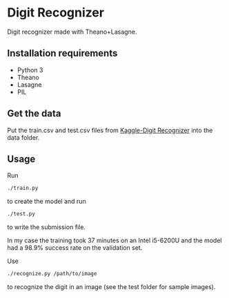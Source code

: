 # Digit Recognizer

Digit recognizer made with Theano+Lasagne.

## Installation requirements

- Python 3
- Theano
- Lasagne
- PIL

## Get the data

Put the train.csv and test.csv files from [Kaggle-Digit Recognizer](https://www.kaggle.com/c/digit-recognizer/data) into
the data folder.

## Usage

Run
```sh
./train.py
```
to create the model and run
```sh
./test.py
```
to write the submission file.

In my case the training took 37 minutes on an Intel i5-6200U and the model had a 98.9% success rate on the validation set.

Use
```sh
./recognize.py /path/to/image
```
to recognize the digit in an image (see the test folder for sample images).
